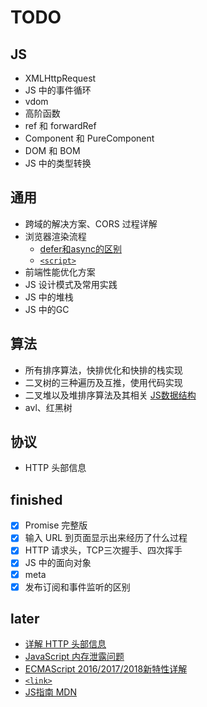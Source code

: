 # TODO

## JS
- XMLHttpRequest
- JS 中的事件循环
- vdom
- 高阶函数
- ref 和 forwardRef
- Component 和 PureComponent
- DOM 和 BOM
- JS 中的类型转换

## 通用
- 跨域的解决方案、CORS 过程详解
- 浏览器渲染流程
    - [defer和async的区别](https://segmentfault.com/q/1010000000640869)
    - [`<script>`](https://developer.mozilla.org/zh-CN/docs/Web/HTML/Element/script)
- 前端性能优化方案
- JS 设计模式及常用实践
- JS 中的堆栈
- JS 中的GC

## 算法    
- 所有排序算法，快排优化和快排的栈实现
- 二叉树的三种遍历及互推，使用代码实现
- 二叉堆以及堆排序算法及其相关 [JS数据结构](http://caibaojian.com/learn-javascript.html)
- avl、红黑树
    
## 协议
- HTTP 头部信息    
    
## finished
- [x] Promise 完整版
- [x] 输入 URL 到页面显示出来经历了什么过程
- [x] HTTP 请求头，TCP三次握手、四次挥手
- [x] JS 中的面向对象
- [x] meta
- [x] 发布订阅和事件监听的区别

## later
- [详解 HTTP 头部信息](https://www.cnblogs.com/onepixel/articles/7545959.html)
- [JavaScript 内存泄露问题](https://www.cnblogs.com/onepixel/p/8832776.html)
- [ECMAScript 2016/2017/2018新特性详解](https://mp.weixin.qq.com/s?__biz=MzUxMzcxMzE5Ng==&mid=2247489700&idx=1&sn=ed323636072614a8268737195ae3ace3&chksm=f951ade7ce2624f13fa81ab05cfe167df50ed8e5ed0bb86c88f9f919b868d14440ae0fc1a821&mpshare=1&scene=23&srcid=1021INkQyLp4RKS6Npb2fHpy#rd)
- [`<link>`](https://developer.mozilla.org/zh-CN/docs/Web/HTML/Element/link#attr-href)
- [JS指南 MDN](https://developer.mozilla.org/zh-CN/docs/Web/JavaScript/Guide)
